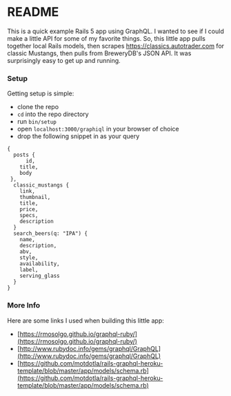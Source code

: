 # README

This is a quick example Rails 5 app using GraphQL. I wanted to see if I could make a little API for some of my favorite things. So, this little app pulls together local Rails models, then scrapes https://classics.autotrader.com for classic Mustangs, then pulls from BreweryDB's JSON API. It was surprisingly easy to get up and running.

### Setup

Getting setup is simple:

- clone the repo
- `cd` into the repo directory
- run `bin/setup`
- open `localhost:3000/graphiql` in your browser of choice
- drop the following snippet in as your query

```
{
  posts {
	  id,
  	title,
    body
 },
  classic_mustangs {
    link,
    thumbnail,
    title,
    price,
    specs,
    description
  }
  search_beers(q: "IPA") {
    name,
    description,
    abv,
    style,
    availability,
    label,
    serving_glass
  }
}
```

### More Info

Here are some links I used when building this little app:

- [https://rmosolgo.github.io/graphql-ruby/](https://rmosolgo.github.io/graphql-ruby/)
- [http://www.rubydoc.info/gems/graphql/GraphQL](http://www.rubydoc.info/gems/graphql/GraphQL)
- [https://github.com/motdotla/rails-graphql-heroku-template/blob/master/app/models/schema.rb](https://github.com/motdotla/rails-graphql-heroku-template/blob/master/app/models/schema.rb)


